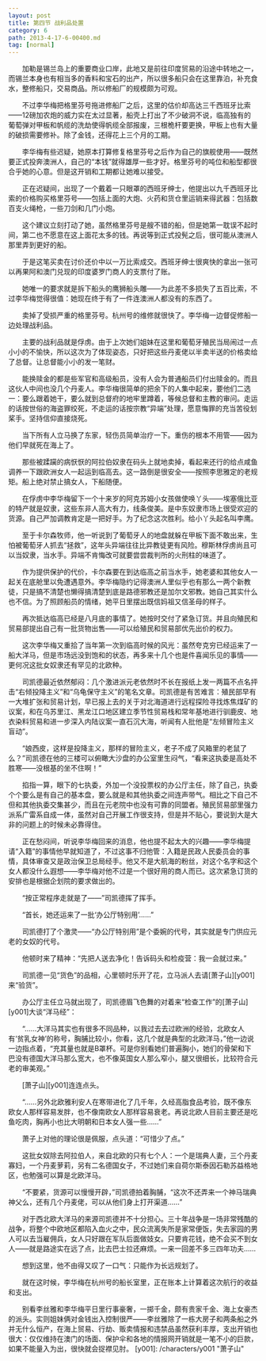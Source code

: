 ```yaml
---
layout: post
title: 第四节 战利品处置
category: 6
path: 2013-4-17-6-00400.md
tag: [normal]
---
```


　　加勒是锡兰岛上的重要商业口岸，此地又是前往印度贸易的沿途中转地之一，而锡兰本身也有相当多的香料和宝石的出产，所以很多船只会在这里靠泊，补充食水，整修船只，交易商品。所以修船厂的规模颇为可观。

　　不过李华梅把格里芬号拖进修船厂之后，这里的估价却高达三千西班牙比索——12磅加农炮的威力实在太过显著，船壳上打出了不少破洞不说，临高独有的葡萄弹对甲板和帆缆的洗劫使得帆缆全部报废，三根桅杆要更换，甲板上也有大量的破损需要修补。除了金钱，还得花上三个月的工期。

　　李华梅有些迟疑，她原本打算修复格里芬号之后作为自己的旗舰使用——既然要正式投奔澳洲人，自己的“本钱”就得雄厚一些才好。格里芬号的吨位和船型都很合乎她的心意。但是这开销和工期都让她难以接受。

　　正在迟疑间，出现了一个戴着一只眼罩的西班牙绅士，他提出以九千西班牙比索的价格购买格里芬号——包括上面的大炮、火药和货仓里运销来得武器：包括数百支火绳枪，一些刀剑和几门小炮。

　　这个建议立刻打动了她，虽然格里芬号是艘不错的船，但是她第一耽误不起时间，第二也不愿意在这上面花太多的钱。再说等到正式投髡之后，很可能从澳洲人那里弄到更好的船。

　　于是这笔买卖在讨价还价中以一万比索成交。西班牙绅士很爽快的拿出一张可以再果阿和澳门兑现的印度婆罗门商人的支票付了账。

　　她唯一的要求就是拆下船头的鹰狮船头雕——为此差不多损失了五百比索，不过李华梅觉得很值：她现在终于有了一件连澳洲人都没有的东西了。

　　卖掉了受损严重的格里芬号。杭州号的维修就很快了。李华梅一边督促修船一边处理战利品。

　　主要的战利品就是俘虏。由于上次她们姐妹在这里和葡萄牙殖民当局闹过一点小小的不愉快，所以这次为了体现姿态，只好把这些丹麦佬以半卖半送的价格卖给了总督。让总督能小小的发一笔财。

　　能换赎金的都是些军官和高级船员，没有人会为普通船员们付出赎金的。而且这伙人中间也没几个丹麦人。李华梅很简单的把余下的人集中起来，要他们二选一：要么跟着她干，要么就到总督府的地牢里蹲着，等候总督和主教的审问。走运的话按世俗的海盗罪绞死，不走运的话按宗教“异端”处理，愿意悔罪的充当苦役划桨手。坚持信仰直接烧死。

　　当下所有人立马换了东家，轻伤员简单治疗一下。重伤的根本不用管——因为他们早就死在海上了。

　　那些被蹂躏的病恹恹的阿拉伯奴隶在码头上就地卖掉，看起来还行的给点咸鱼调养一下跟欧洲女人一起运到临高去。这一路倒是很安全——按照李思雅定的老规矩。船上绝对禁止搞女人，下船随便。

　　在俘虏中李华梅留下一个十来岁的阿克苏姆小女孩做使唤丫头——埃塞俄比亚的特产就是奴隶，这些东非人高大有力，线条俊美。是中东奴隶市场上很受欢迎的货源。自己严加调教肯定是一把好手。为了纪念这次胜利。给小丫头起名叫李鹰。

　　至于卡尔森牧师，他一听说到了葡萄牙人的地盘就躲在甲板下面不敢出来，生怕被葡萄牙人抓去“拯救”，这年头异端往往比异教徒更有风险。穆斯林俘虏尚且可以当奴隶，当水手。异端不肯悔改可就要尝尝裁判所的火刑柱的味道了。

　　作为提供保护的代价，卡尔森要在到达临高之前当水手，她老婆和其他女人一起关在底舱里以免遭遇意外。李华梅隐约记得澳洲人里似乎也有那么一两个新教徒，只是搞不清楚也懒得搞清楚到底是路德邪教还是加尔文邪教。她自己其实什么也不信。为了照顾船员的情绪，她平日里摆出既信妈祖又信圣母的样子。

　　再次抵达临高已经是八月底的事情了。她按时交付了紧急订货。并且向殖民和贸易部提出自己有一批货物出售——可以给殖民和贸易部优先出价的权力。

　　这次李华梅又重拾了当年第一次到临高时候的风光：虽然夸克穷已经运来了一船大洋马，但是市场远没到饱和的状态，再多来十几个也是件喜闻乐见的事情——更何况这批女奴隶还有罕见的北欧种。

　　司凯德最近依然郁闷：几个激进派元老依然时不长在报纸上发一两篇不点名抨击“右倾投降主义”和“乌龟保守主义”的笔名文章。司凯德是有苦难言：殖民部早有一大堆扩张和贸易计划，早已报上去的关于对北海道进行远程探险寻找炼焦煤矿的议案，和在乌苏里江、黑龙江口地区建立季节性贸易栈和常年基地进行驯鹿皮、地衣染料贸易和进一步深入内陆议案一直石沉大海，听闻有人批他是“左倾冒险主义盲动”。

　　“娘西皮，这样是投降主义，那样的冒险主义，老子不成了风箱里的老鼠了么？”司凯德在他的三楼可以俯瞰大沙盘的办公室里生闷气，“看来这执委是高处不胜寒——没根基的坐不住啊！”

　　掐指一算，眼下的七执委，外加一个没投票权的办公厅主任，除了自己，执委个个要么是有自己的基本盘，要么就是和其他执委之间连声带气。相比之下自己不但和其他执委交集甚少，而且在元老院中也没有可靠的同盟者。殖民贸易部里强力派系广雷系自成一体，虽然对自己开展工作很支持，但是并不贴心，要说到大是大非的问题上的时候未必靠得住。

　　正在愁闷间，听说李华梅回来的消息，他也提不起太大的兴趣——李华梅提请“入籍”的事情他早就知道了，不过这事不归他管：入籍是民政人民委员会的事情，具体审查又是政治保卫总局经手。他又不是大航海的粉丝，对这个名字和这个女人都没什么遐想——李华梅对他不过是一个很好用的商人而已。这次紧急订货的安排也是根据企划院的要求做出的。

　　“按正常程序走就是了——”司凯德挥了挥手。

　　“首长，她还运来了一批‘办公厅特别用’……”

　　司凯德打了个激灵——“办公厅特别用”是个委婉的代号，其实就是专门供应元老的女奴的代号。

　　他顿时来了精神：“先把人送去净化！告诉码头和检疫营：我一会就过来。”

　　司凯德一见“货色”的品相，心里顿时乐开了花，立马派人去请[萧子山][y001]来“验货”。

　　办公厅主任立马就出现了，司凯德眉飞色舞的对着来“检查工作”的[萧子山][y001]大谈“洋马经”：

　　“……大洋马其实也有很多不同品种，以我过去去过欧洲的经验，北欧女人有‘贫乳女神’的称号，胸脯比较小，你看，这几个就是典型的北欧洋马，”他一边说一边指点着，“充其量也就是B罩杯。可是你别看她们普遍胸小，她们的骨架和下巴没有德国大洋马那么宽大，也不像英国女人那么窄小，腿又很细长，比较符合元老的审美观。”

　　[萧子山][y001]连连点头。

　　“……另外北欧雅利安人在寒带进化了几千年，久经高脂食品考验，既不像东欧女人那样容易发胖，也不像南欧女人那样容易衰老。再说北欧人目前主要还是吃鱼吃肉，胸再小也比大明朝和日本女人强一些……”

　　萧子上对他的理论很是佩服，点头道：“可惜少了点。”

　　这批女奴除去阿拉伯人，来自北欧的只有七个人：一个是瑞典人妻，三个丹麦寡妇，一个丹麦萝莉，另有二名德国女子，不过她们来自荷尔斯泰因石勒苏益格地区，也勉强可以算是北欧洋马。

　　“不要紧，货源可以慢慢开辟，”司凯德拍着胸脯，“这次不还弄来一个神马瑞典神父么，还有几个丹麦佬，可以从他们身上打开渠道……”

　　对于西北欧大洋马的来源司凯德并不十分担心。三十年战争是一场非常残酷的战争，将整个中欧地区都陷入血火之中，民众流离失所是家常便饭，失去家园的男人可以去当雇佣兵，女人只好跟在军队后面做妓女。只要肯花钱，绝不会买不到女人——就是路途实在远了点，比去巴士拉还麻烦。一来一回差不多三四年功夫……

　　想到这里，他不由得又叹了一口气：只能作为长远规划了。

　　就在这时候，李华梅在杭州号的船长室里，正在账本上计算着这次航行的收益和支出。

　　别看李丝雅和李华梅平日里行事豪奢，一掷千金，颇有贵家千金、海上女豪杰的派头。实则姐妹俩对金钱出入控制很严——李丝雅除了一栋大房子和两条船之外并无什么恒产，在海上贸易、行劫、贩卖情报和违禁品虽然获利丰厚，支出开销也很大：仅仅维持在澳门的场面、保护伞和各地的情报网开销就是一笔不小的巨款，如果不能量入为出，很快就会捉襟见肘。
[y001]: /characters/y001 "萧子山"
